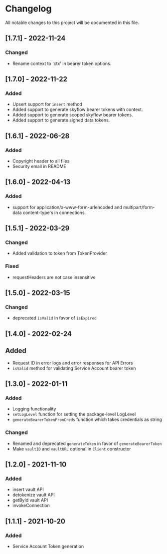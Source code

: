 # Changelog

All notable changes to this project will be documented in this file.

## [1.7.1] - 2022-11-24

### Changed
- Rename context to 'ctx' in bearer token options.

## [1.7.0] - 2022-11-22

### Added
- Upsert support for `insert` method
- Added support to generate skyflow bearer tokens with context.
- Added support to generate scoped skyflow bearer tokens.
- Added support to generate signed data tokens.

## [1.6.1] - 2022-06-28

### Added
- Copyright header to all files
- Security email in README
## [1.6.0] - 2022-04-13

### Added
- support for application/x-www-form-urlencoded and multipart/form-data content-type's in connections.

## [1.5.1] - 2022-03-29

### Changed
- Added validation to token from TokenProvider

### Fixed 
-  requestHeaders are not case insensitive

## [1.5.0] - 2022-03-15

### Changed
- deprecated `isValid` in favor of `isExpired`

## [1.4.0] - 2022-02-24

## Added
- Request ID in error logs and error responses for API Errors
- `isValid` method for validating Service Account bearer token   

## [1.3.0] - 2022-01-11

### Added
- Logging functionality
- `setLogLevel` function for setting the package-level LogLevel
- `generateBearerTokenFromCreds` function which takes credentials as string

### Changed
- Renamed and deprecated `generateToken` in favor of `generateBearerToken`
- Make `vaultID` and `vaultURL` optional in `Client` constructor


## [1.2.0] - 2021-11-10

### Added

- insert vault API
- detokenize vault API
- getById vault API
- invokeConnection
 
## [1.1.1] - 2021-10-20

### Added

- Service Account Token generation

